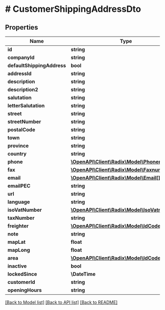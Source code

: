 # # CustomerShippingAddressDto

## Properties

Name | Type | Description | Notes
------------ | ------------- | ------------- | -------------
**id** | **string** |  | [optional]
**companyId** | **string** |  | [optional]
**defaultShippingAddress** | **bool** |  | [optional]
**addressId** | **string** |  | [optional]
**description** | **string** |  | [optional]
**description2** | **string** |  | [optional]
**salutation** | **string** |  | [optional]
**letterSalutation** | **string** |  | [optional]
**street** | **string** |  | [optional]
**streetNumber** | **string** |  | [optional]
**postalCode** | **string** |  | [optional]
**town** | **string** |  | [optional]
**province** | **string** |  | [optional]
**country** | **string** |  | [optional]
**phone** | [**\OpenAPI\Client\Radix\Model\Phonenumber[]**](Phonenumber.md) |  | [optional]
**fax** | [**\OpenAPI\Client\Radix\Model\Faxnumber[]**](Faxnumber.md) |  | [optional]
**email** | [**\OpenAPI\Client\Radix\Model\Email[]**](Email.md) |  | [optional]
**emailPEC** | **string** |  | [optional]
**url** | **string** |  | [optional]
**language** | **string** |  | [optional]
**isoVatNumber** | [**\OpenAPI\Client\Radix\Model\IsoVatnumber**](IsoVatnumber.md) |  | [optional]
**taxNumber** | **string** |  | [optional]
**freighter** | [**\OpenAPI\Client\Radix\Model\IdCode**](IdCode.md) |  | [optional]
**note** | **string** |  | [optional]
**mapLat** | **float** |  | [optional]
**mapLong** | **float** |  | [optional]
**area** | [**\OpenAPI\Client\Radix\Model\IdCode**](IdCode.md) |  | [optional]
**inactive** | **bool** |  | [optional]
**lockedSince** | **\DateTime** |  | [optional]
**customerId** | **string** |  | [optional]
**openingHours** | **string** |  | [optional]

[[Back to Model list]](../../README.md#models) [[Back to API list]](../../README.md#endpoints) [[Back to README]](../../README.md)
